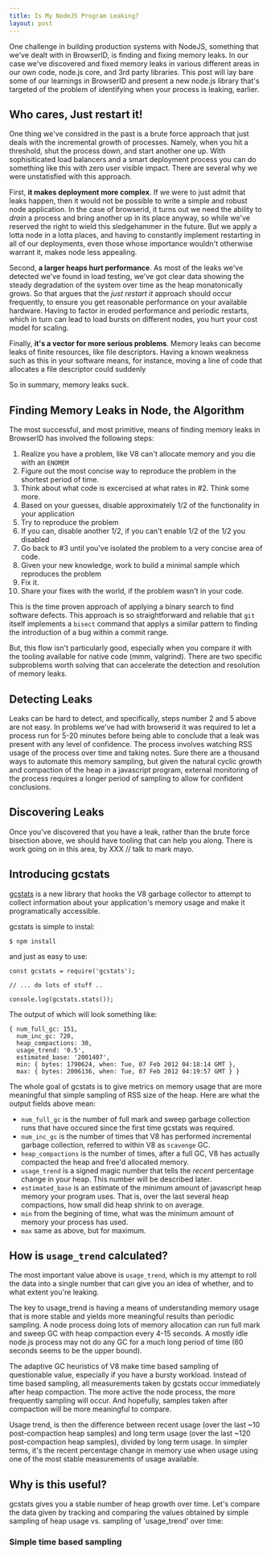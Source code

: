 ```yaml
---
title: Is My NodeJS Program Leaking?
layout: post
---
```



One challenge in building production systems with NodeJS, something
that we've dealt with in BrowserID, is finding and fixing memory
leaks.  In our case we've discovered and fixed memory leaks in various
different areas in our own code, node.js core, and 3rd party
libraries.  This post will lay bare some of our learnings in BrowserID and
present a new node.js library that's targeted of the problem of identifying 
when your process is leaking, earlier.

## Who cares, Just restart it!

One thing we've considred in the past is a brute force approach that
just deals with the incremental growth of processes.  Namely, when you
hit a threshold, shut the process down, and start another one up.
With sophisiticated load balancers and a smart deployment
process you can do something like this with zero user visible impact.
There are several why we were unstatisfied with this approach.

First, **it makes deployment more complex**.  If we were to just admit
that leaks happen, then it would not be possible to write a simple and
robust node application.  In the case of browserid, it turns out we
need the ability to *drain* a process and bring another up in its
place anyway, so while we've reserved the right to wield this
sledgehammer in the future.  But we apply a lotta node in a lotta places,
and having to constantly implement restarting in all of our deployments,
even those whose importance wouldn't otherwise warrant it, makes node
less appealing. 

Second, **a larger heaps hurt performance**.  As most of the leaks we've
detected we've found in load testing, we've got clear data showing the 
steady degradation of the system over time as the heap monatonically grows.
So that argues that the *just restart it* approach should occur
frequently, to ensure you get reasonable performance on your available
hardware.  Having to factor in eroded performance and periodic restarts,
which in turn can lead to load bursts on different nodes, you hurt your
cost model for scaling.

Finally, **it's a vector for more serious problems**.  Memory leaks
can become leaks of finite resources, like file descriptors.  Having a
known weakness such as this in your software means, for instance,
moving a line of code that allocates a file descriptor could suddenly

So in summary, memory leaks suck.

## Finding Memory Leaks in Node, the Algorithm

The most successful, and most primitive, means of finding memory leaks in
BrowserID has involved the following steps:

  1. Realize you have a problem, like V8 can't allocate memory and you die with an `ENOMEM`
  2. Figure out the most concise way to reproduce the problem in the shortest period of time.
  3. Think about what code is excercised at what rates in #2.  Think some more.
  4. Based on your guesses, disable approximately 1/2 of the functionality in your application
  5. Try to reproduce the problem
  6. If you can, disable another 1/2, if you can't enable 1/2 of the 1/2 you disabled
  7. Go back to #3 until you've isolated the problem to a very concise area of code.
  8. Given your new knowledge, work to build a minimal sample which reproduces the problem
  9. Fix it.
  10. Share your fixes with the world, if the problem wasn't in your code.

This is the time proven approach of applying a binary search to find
software defects.  This approach is so straightforward and reliable
that `git` itself implements a `bisect` command that applys a similar
pattern to finding the introduction of a bug within a commit range.

But, this flow isn't particularly good, especially when you compare it
with the tooling available for native code (mmm, valgrind).  There
are two specific subproblems worth solving that can accelerate the
detection and resolution of memory leaks.

## Detecting Leaks

Leaks can be hard to detect, and specifically, steps number 2 and 5 above
are not easy.  In problems we've had with browserid it was required to let a 
process run for 5-20 minutes before being able to conclude that a leak was
present with any level of confidence.  The process involves watching RSS usage
of the process over time and taking notes.  Sure there are a thousand ways to 
automate this memory sampling, but given the natural cyclic growth and compaction
of the heap in a javascript program, external monitoring of the process requires
a longer period of sampling to allow for confident conclusions.

## Discovering Leaks

Once you've discovered that you have a leak, rather than the brute force bisection 
above, we should have tooling that can help you along.  There is work going on in 
this area, by XXX // talk to mark mayo.

## Introducing gcstats

[gcstats][] is a new library that hooks the V8 garbage collector to
attempt to collect information about your application's memory usage
and make it programatically accessible.  

  [gcstats]: https://github.com/lloyd/node-gcstats

gcstats is simple to instal:

    $ npm install

and just as easy to use:

    const gcstats = require('gcstats');
    
    // ... do lots of stuff ..
    
    console.log(gcstats.stats());

The output of which will look something like:

    { num_full_gc: 151,
      num_inc_gc: 720,
      heap_compactions: 30,
      usage_trend: '0.5',
      estimated_base: '2001407',
      min: { bytes: 1790624, when: Tue, 07 Feb 2012 04:18:14 GMT },
      max: { bytes: 2006136, when: Tue, 07 Feb 2012 04:19:57 GMT } }

The whole goal of gcstats is to give metrics on memory usage that are
more meaningful that simple sampling of RSS size of the heap.  Here are
what the output fields above mean:

  * `num_full_gc` is the number of full mark and sweep garbage collection
    runs that have occured since the first time gcstats was required.
  * `num_inc_gc` is the number of times that V8 has performed *inc*remental
    garbage collection, referred to within V8 as `scavenge` GC.
  * `heap_compactions` is the number of times, after a full GC, V8 has actually
    compacted the heap and free'd allocated memory.
  * `usage_trend` is a signed magic number that tells the *recent* percentage change in
    your heap.  This number will be described later.
  * `estimated_base` is an estimate of the minimum amount of javascript heap memory
    your program uses.  That is, over the last several heap compactions, how small
    did heap shrink to on average.
  * `min` from the begining of time, what was the minimum amount of memory your
    process has used.
  * `max` same as above, but for maximum.

## How is `usage_trend` calculated?

The most important value above is `usage_trend`, which is my attempt to roll
the data into a single number that can give you an idea of whether, and to what
extent you're leaking.

The key to usage_trend is having a means of understanding memory usage that is 
more stable and yields more meaningful results than periodic sampling.  A node
process doing lots of memory allocation can run full mark and sweep GC with 
heap compaction every 4-15 seconds.  A mostly idle node.js process may not do 
any GC for a much long period of time (60 seconds seems to be the upper bound).

The adaptive GC heuristics of V8 make time based sampling of questionable value,
especially if you have a bursty workload.  Instead of time based sampling, all
measurements taken by gcstats occur immediately after heap compaction.  The more
active the node process, the more frequently sampling will occur.  And hopefully,
samples taken after compaction will be more meaningful to compare.

Usage trend, is then the difference between recent usage (over the
last ~10 post-compaction heap samples) and long term usage (over the
last ~120 post-compaction heap samples), divided by long term usage.
In simpler terms, it's the recent percentage change in memory use when
usage using one of the most stable measurements of usage available.

## Why is this useful?

gcstats gives you a stable number of heap growth over time.  Let's compare the 
data given by tracking and comparing the values obtained by simple sampling of 
heap usage vs. sampling of 'usage_trend' over time:

### Simple time based sampling




